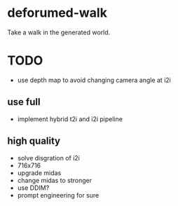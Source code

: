 # deforumed-walk

Take a walk in the generated world.

# TODO

- use depth map to avoid changing camera angle at i2i

## use full

- implement hybrid t2i and i2i pipeline

## high quality

- solve disgration of i2i
- 716x716
- upgrade midas
- change midas to stronger
- use DDIM?
- prompt engineering for sure
